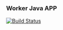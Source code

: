 ### Worker Java APP

[![Build Status](http://7e93-95-90-243-79.ngrok.io/buildStatus/icon?job=instavote%2Fresult-build)](http://7e93-95-90-243-79.ngrok.io/job/instavote/job/result-build/)
